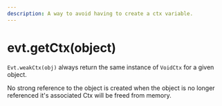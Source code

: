 ```yaml
---
description: A way to avoid having to create a ctx variable.
---
```


# evt.getCtx\(object\)

`Evt.weakCtx(obj)` always return the same instance of `VoidCtx` for a given object.

No strong reference to the object is created when the object is no longer referenced it's associated Ctx will be freed from memory.



